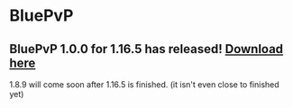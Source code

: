 # BluePvP

## BluePvP 1.0.0 for 1.16.5 has released! [Download here](https://github.com/HypeCrazed/BluePvP/releases/tag/1.0.0-1.16.5)

1.8.9 will come soon after 1.16.5 is finished. (it isn't even close to finished yet)
